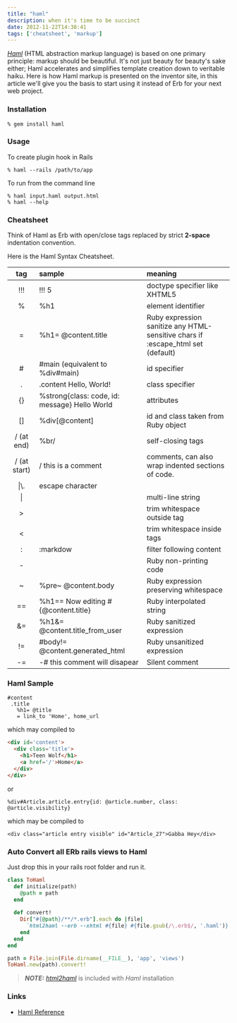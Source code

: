 ```yaml
---
title: "haml"
description: when it's time to be succinct
date: 2012-11-22T14:38:41
tags: ['cheatsheet', 'markup']
---
```


*[Haml](http://haml.info/)* (HTML abstraction markup language) is based on one primary principle: markup should be beautiful. It's not just beauty for beauty's sake either; Haml accelerates and simplifies template creation down to veritable haiku. Here is how Haml markup is presented on the inventor site, in this article we'll give you the basis to start using it instead of Erb for your next web project.

<!-- more -->

### Installation

	% gem install haml

### Usage
	
To create plugin hook in Rails
	
	% haml --rails /path/to/app

To run from the command line

	% haml input.haml output.html
	% haml --help

### Cheatsheet

Think of Haml as Erb with open/close tags replaced by strict **2-space** indentation convention.

Here is the Haml Syntax Cheatsheet.

|tag|sample|meaning|
|:-:|:-|:-|
|!!!|!!! 5|doctype specifier like XHTML5|
|%|%h1|element identifier|
|=|%h1= @content.title|Ruby expression<br />sanitize any HTML-sensitive chars if :escape_html set (default)|
|#|#main (equivalent to %div#main)|id specifier|
|.|.content Hello, World!|class specifier|
|{}|%strong{class: code, id: message} Hello World|attributes|
|[]|%div[@content]|id and class taken from Ruby object|
|/ (at end)|%br/|self-closing tags|
|/ (at start)|/ this is a comment|comments, can also wrap indented sections of code.|
|\\|\\.|escape character|
|\|| |multi-line string|
|>| |trim whitespace outside tag|
|<| |trim whitespace inside tags|
|:|:markdow|filter following content|
|-| |Ruby non-printing code|
|~|%pre~ @content.body|Ruby expression preserving whitespace|
|==|%h1== Now editing #{@content.title}|Ruby interpolated string|
|&=|%h1&= @content.title_from_user|Ruby sanitized expression|
|!=|#body!= @content.generated_html|Ruby unsanitized expression|
|-=|-# this comment will disapear|Silent comment|


### Haml Sample

```haml
#content
 .title
   %h1= @title
   = link_to 'Home', home_url
```

which may compiled to 

```html
<div id='content'>
  <div class='title'>
    <h1>Teen Wolf</h1>
    <a href='/'>Home</a>
  </div>
</div>
```

or

	%div#Article.article.entry{id: @article.number, class: @article.visibility}

which may be compiled to 

	<div class="article entry visible" id="Article_27">Gabba Hey</div>

### Auto Convert all ERb rails views to Haml

Just drop this in your rails root folder and run it.

```ruby	
class ToHaml
  def initialize(path)
    @path = path
  end
  
  def convert!
    Dir["#{@path}/**/*.erb"].each do |file|
      `html2haml --erb --xhtml #{file} #{file.gsub(/\.erb$/, '.haml')}`
    end
  end
end

path = File.join(File.dirname(__FILE__), 'app', 'views')
ToHaml.new(path).convert!
```
> **_NOTE:_**  *[html2haml](https://github.com/haml/html2haml)* is included with *Haml* installation

### Links
* [Haml Reference](http://haml.info/docs/yardoc/file.REFERENCE.html)

